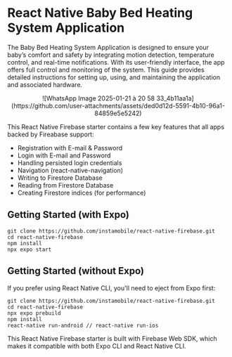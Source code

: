 # React Native Baby Bed Heating System Application

The Baby Bed Heating System Application is designed to ensure 
your baby’s comfort and safety by integrating motion detection, 
temperature control, and real-time notifications. With its 
user-friendly interface, the app offers full control and monitoring 
of the system. This guide provides detailed instructions for setting 
up, using, and maintaining the application and associated 
hardware.

<center>![WhatsApp Image 2025-01-21 à 20 58 33_4b11aa1a](https://github.com/user-attachments/assets/ded0d12d-5591-4b10-96a1-84859e5e5242)</center>


This React Native Firebase starter contains a few key features that all apps backed by Fireabase support:

* Registration with E-mail & Password
* Login with E-mail and Password
* Handling persisted login credentials
* Navigation (react-native-navigation)
* Writing to Firestore Database
* Reading from Firestore Database
* Creating Firestore indices (for performance)

## Getting Started (with Expo)

```
git clone https://github.com/instamobile/react-native-firebase.git
cd react-native-firebase
npm install
npx expo start
```

## Getting Started (without Expo)

If you prefer using React Native CLI, you'll need to eject from Expo first:

```
git clone https://github.com/instamobile/react-native-firebase.git
cd react-native-firebase
npx expo prebuild
npm install
react-native run-android // react-native run-ios
```

This React Native Firebase starter is built with Firebase Web SDK, which makes it compatible with both Expo CLI and React Native CLI.
